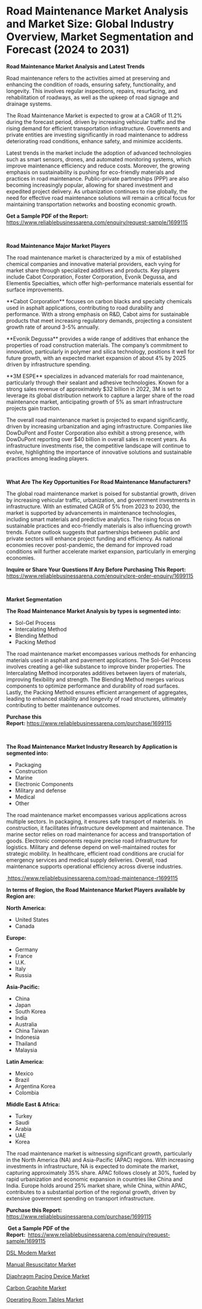 <p><h1>Road Maintenance Market Analysis and Market Size: Global Industry Overview, Market Segmentation and Forecast (2024 to 2031)</h1></p><p><strong>Road Maintenance Market Analysis and Latest Trends</strong></p>
<p><p>Road maintenance refers to the activities aimed at preserving and enhancing the condition of roads, ensuring safety, functionality, and longevity. This involves regular inspections, repairs, resurfacing, and rehabilitation of roadways, as well as the upkeep of road signage and drainage systems. </p><p>The Road Maintenance Market is expected to grow at a CAGR of 11.2% during the forecast period, driven by increasing vehicular traffic and the rising demand for efficient transportation infrastructure. Governments and private entities are investing significantly in road maintenance to address deteriorating road conditions, enhance safety, and minimize accidents. </p><p>Latest trends in the market include the adoption of advanced technologies such as smart sensors, drones, and automated monitoring systems, which improve maintenance efficiency and reduce costs. Moreover, the growing emphasis on sustainability is pushing for eco-friendly materials and practices in road maintenance. Public-private partnerships (PPP) are also becoming increasingly popular, allowing for shared investment and expedited project delivery. As urbanization continues to rise globally, the need for effective road maintenance solutions will remain a critical focus for maintaining transportation networks and boosting economic growth.</p></p>
<p><strong>Get a Sample PDF of the Report:&nbsp;</strong> <a href="https://www.reliablebusinessarena.com/enquiry/request-sample/1699115?utm_campaign=1444&utm_medium=2&utm_source=Github&utm_content=ia&utm_term=20102024&utm_id=road-maintenance">https://www.reliablebusinessarena.com/enquiry/request-sample/1699115</a></p>
<p>&nbsp;</p>
<p><strong>Road Maintenance Major Market Players</strong></p>
<p><p>The road maintenance market is characterized by a mix of established chemical companies and innovative material providers, each vying for market share through specialized additives and products. Key players include Cabot Corporation, Foster Corporation, Evonik Degussa, and Elementis Specialties, which offer high-performance materials essential for surface improvements.</p><p>**Cabot Corporation** focuses on carbon blacks and specialty chemicals used in asphalt applications, contributing to road durability and performance. With a strong emphasis on R&D, Cabot aims for sustainable products that meet increasing regulatory demands, projecting a consistent growth rate of around 3-5% annually.</p><p>**Evonik Degussa** provides a wide range of additives that enhance the properties of road construction materials. The company’s commitment to innovation, particularly in polymer and silica technology, positions it well for future growth, with an expected market expansion of about 4% by 2025 driven by infrastructure spending.</p><p>**3M ESPE** specializes in advanced materials for road maintenance, particularly through their sealant and adhesive technologies. Known for a strong sales revenue of approximately $32 billion in 2022, 3M is set to leverage its global distribution network to capture a larger share of the road maintenance market, anticipating growth of 5% as smart infrastructure projects gain traction.</p><p>The overall road maintenance market is projected to expand significantly, driven by increasing urbanization and aging infrastructure. Companies like DowDuPont and Foster Corporation also exhibit a strong presence, with DowDuPont reporting over $40 billion in overall sales in recent years. As infrastructure investments rise, the competitive landscape will continue to evolve, highlighting the importance of innovative solutions and sustainable practices among leading players.</p></p>
<p>&nbsp;</p>
<p><strong>What Are The Key Opportunities For Road Maintenance Manufacturers?</strong></p>
<p><p>The global road maintenance market is poised for substantial growth, driven by increasing vehicular traffic, urbanization, and government investments in infrastructure. With an estimated CAGR of 5% from 2023 to 2030, the market is supported by advancements in maintenance technologies, including smart materials and predictive analytics. The rising focus on sustainable practices and eco-friendly materials is also influencing growth trends. Future outlook suggests that partnerships between public and private sectors will enhance project funding and efficiency. As national economies recover post-pandemic, the demand for improved road conditions will further accelerate market expansion, particularly in emerging economies.</p></p>
<p><strong>Inquire or Share Your Questions If Any Before Purchasing This Report:</strong> <a href="https://www.reliablebusinessarena.com/enquiry/pre-order-enquiry/1699115?utm_campaign=1444&utm_medium=2&utm_source=Github&utm_content=ia&utm_term=20102024&utm_id=road-maintenance">https://www.reliablebusinessarena.com/enquiry/pre-order-enquiry/1699115</a></p>
<p>&nbsp;</p>
<p><strong>Market Segmentation</strong></p>
<p><strong>The Road Maintenance Market Analysis by types is segmented into:</strong></p>
<p><ul><li>Sol-Gel Process</li><li>Intercalating Method</li><li>Blending Method</li><li>Packing Method</li></ul></p>
<p><p>The road maintenance market encompasses various methods for enhancing materials used in asphalt and pavement applications. The Sol-Gel Process involves creating a gel-like substance to improve binder properties. The Intercalating Method incorporates additives between layers of materials, improving flexibility and strength. The Blending Method merges various components to optimize performance and durability of road surfaces. Lastly, the Packing Method ensures efficient arrangement of aggregates, leading to enhanced stability and longevity of road structures, ultimately contributing to better maintenance outcomes.</p></p>
<p><strong>Purchase this Report:&nbsp;</strong><a href="https://www.reliablebusinessarena.com/purchase/1699115?utm_campaign=1444&utm_medium=2&utm_source=Github&utm_content=ia&utm_term=20102024&utm_id=road-maintenance">https://www.reliablebusinessarena.com/purchase/1699115</a></p>
<p>&nbsp;</p>
<p><strong>The Road Maintenance Market Industry Research by Application is segmented into:</strong></p>
<p><ul><li>Packaging</li><li>Construction</li><li>Marine</li><li>Electronic Components</li><li>Military and defense</li><li>Medical</li><li>Other</li></ul></p>
<p><p>The road maintenance market encompasses various applications across multiple sectors. In packaging, it ensures safe transport of materials. In construction, it facilitates infrastructure development and maintenance. The marine sector relies on road maintenance for access and transportation of goods. Electronic components require precise road infrastructure for logistics. Military and defense depend on well-maintained routes for strategic mobility. In healthcare, efficient road conditions are crucial for emergency services and medical supply deliveries. Overall, road maintenance supports operational efficiency across diverse industries.</p></p>
<p><a href="https://www.reliablebusinessarena.com/road-maintenance-r1699115?utm_campaign=1444&utm_medium=2&utm_source=Github&utm_content=ia&utm_term=20102024&utm_id=road-maintenance">&nbsp;https://www.reliablebusinessarena.com/road-maintenance-r1699115</a></p>
<p><strong>In terms of Region, the Road Maintenance Market Players available by Region are:</strong></p>
<p>
    <p> <strong> North America: </strong>
        <ul>
            <li>United States</li>
            <li>Canada</li>
        </ul>
        </p> 
    <p> <strong> Europe: </strong>
        <ul>
            <li>Germany</li>
            <li>France</li>
            <li>U.K.</li>
            <li>Italy</li>
            <li>Russia</li>
        </ul>
        </p> 
    <p> <strong> Asia-Pacific: </strong>
        <ul>
            <li>China</li>
            <li>Japan</li>
            <li>South Korea</li>
            <li>India</li>
            <li>Australia</li>
            <li>China Taiwan</li>
            <li>Indonesia</li>
            <li>Thailand</li>
            <li>Malaysia</li>
        </ul>
        </p> 
    <p> <strong> Latin America: </strong>
        <ul>
            <li>Mexico</li>
            <li>Brazil</li>
            <li>Argentina Korea</li>
            <li>Colombia</li>
        </ul>
        </p> 
    <p> <strong> Middle East & Africa: </strong>
        <ul>
            <li>Turkey</li>
            <li>Saudi</li>
            <li>Arabia</li>
            <li>UAE</li>
            <li>Korea</li>
        </ul>
    </p>
    </p>
<p><p>The road maintenance market is witnessing significant growth, particularly in the North America (NA) and Asia-Pacific (APAC) regions. With increasing investments in infrastructure, NA is expected to dominate the market, capturing approximately 35% share. APAC follows closely at 30%, fueled by rapid urbanization and economic expansion in countries like China and India. Europe holds around 25% market share, while China, within APAC, contributes to a substantial portion of the regional growth, driven by extensive government spending on transport infrastructure.</p></p>
<p><strong>Purchase this Report: </strong><a href="https://www.reliablebusinessarena.com/purchase/1699115?utm_campaign=1444&utm_medium=2&utm_source=Github&utm_content=ia&utm_term=20102024&utm_id=road-maintenance">https://www.reliablebusinessarena.com/purchase/1699115</a></p>
<p>&nbsp;<strong>Get a Sample PDF of the Report:&nbsp;&nbsp;</strong><a href="https://www.reliablebusinessarena.com/enquiry/request-sample/1699115?utm_campaign=1444&utm_medium=2&utm_source=Github&utm_content=ia&utm_term=20102024&utm_id=road-maintenance">https://www.reliablebusinessarena.com/enquiry/request-sample/1699115</a></p>
<p><strong></strong></p>
<p><p><a href="https://www.linkedin.com/pulse/dsl-modem-market-consolidation-impact-structure-2024-2031-k0jee?utm_campaign=1444&utm_medium=2&utm_source=Github&utm_content=ia&utm_term=20102024&utm_id=road-maintenance">DSL Modem Market</a></p><p><a href="https://www.linkedin.com/pulse/manual-resuscitator-market-evolution-future-outlook-forecasting-j5eoe?utm_campaign=1444&utm_medium=2&utm_source=Github&utm_content=ia&utm_term=20102024&utm_id=road-maintenance">Manual Resuscitator Market</a></p><p><a href="https://www.linkedin.com/pulse/future-ready-strategic-insights-global-diaphragm-pacing-fkfnc?utm_campaign=1444&utm_medium=2&utm_source=Github&utm_content=ia&utm_term=20102024&utm_id=road-maintenance">Diaphragm Pacing Device Market</a></p><p><a href="https://github.com/AshikRahman991/Market-Research-Report-List-1/blob/main/carbon-graphite-market.md?utm_campaign=1444&utm_medium=2&utm_source=Github&utm_content=ia&utm_term=20102024&utm_id=road-maintenance">Carbon Graphite Market</a></p><p><a href="https://www.linkedin.com/pulse/operating-room-tables-industry-sector-new-technologies-market-ly6te?utm_campaign=1444&utm_medium=2&utm_source=Github&utm_content=ia&utm_term=20102024&utm_id=road-maintenance">Operating Room Tables Market</a></p></p>